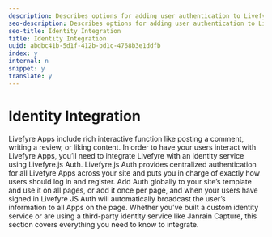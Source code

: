 ```yaml
---
description: Describes options for adding user authentication to Livefyre Apps, including Janrain Capture or your own identity service.
seo-description: Describes options for adding user authentication to Livefyre Apps, including Janrain Capture or your own identity service.
seo-title: Identity Integration
title: Identity Integration
uuid: abdbc41b-5d1f-412b-bd1c-4768b3e1ddfb
index: y
internal: n
snippet: y
translate: y
---
```


# Identity Integration

Livefyre Apps include rich interactive function like posting a comment, writing a review, or liking content. In order to have your users interact with Livefyre Apps, you’ll need to integrate Livefyre with an identity service using Livefyre.js Auth.
Livefyre.js Auth provides centralized authentication for all Livefyre Apps across your site and puts you in charge of exactly how users should log in and register. Add Auth globally to your site’s template and use it on all pages, or add it once per page, and when your users have signed in Livefyre JS Auth will automatically broadcast the user’s information to all Apps on the page.
Whether you’ve built a custom identity service or are using a third-party identity service like Janrain Capture, this section covers everything you need to know to integrate.

